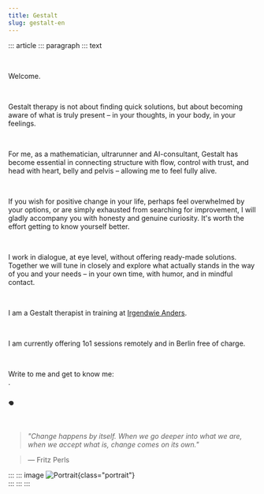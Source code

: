 ```yaml
---
title: Gestalt
slug: gestalt-en
---
```


::: article
::: paragraph
::: text

&nbsp;


Welcome.

&nbsp;


Gestalt therapy is not about finding quick solutions, but about becoming aware of what is truly present – in your thoughts, in your body, in your feelings.

&nbsp;
 

For me, as a mathematician, ultrarunner and AI-consultant, Gestalt has become essential in connecting structure with flow, control with trust, and head with heart, belly and pelvis – allowing me to feel fully alive.

&nbsp;

If you wish for positive change in your life, perhaps feel overwhelmed by your options, or are simply exhausted from searching for improvement, I will gladly accompany you with honesty and genuine curiosity. It's worth the effort getting to know yourself better.

&nbsp;
 

I work in dialogue, at eye level, without offering ready-made solutions. Together we will tune in closely and explore what actually stands in the way of you and your needs – in your own time, with humor, and in mindful contact.

&nbsp;
 

I am a Gestalt therapist in training at [Irgendwie Anders](https://irgendwie-anders.de/).

&nbsp;

I am currently offering 1o1 sessions remotely and in Berlin free of charge.

&nbsp;

Write to me and get to know me:  
<a href="mailto:" class="crypted-mail"
   data-name="$email_username$"
   data-domain="$email_domain$"
   data-tld="$email_tld$"
   onclick="window.location.href = 'mailto:' + this.dataset.name + '@' + this.dataset.domain + '.' + this.dataset.tld; return false;">
</a>.

### 𖦹

&nbsp;


> *"Change happens by itself. When we go deeper into what we are, when we accept what is, change comes on its own."*  

> — Fritz Perls


:::
::: image
![Portrait](../static/img/portrait_le.jpg){class="portrait"} \
:::
:::
:::
